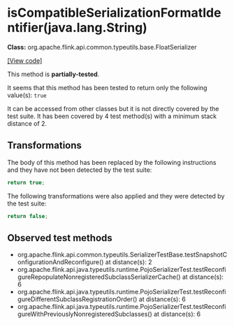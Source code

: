 # isCompatibleSerializationFormatIdentifier(java.lang.String)

**Class:** org.apache.flink.api.common.typeutils.base.FloatSerializer

[[View code]](https://github.com/apache/flink/blob/740f711c4ec9c4b7cdefd01c9f64857c345a68a1/flink-core/src/main/java//org/apache/flink/api/common/typeutils/base/FloatSerializer.java#L88)

This method is **partially-tested**.

It seems that this method has been tested to return only the following value(s): `true`


It can be accessed from other classes but it is not directly covered by the test suite. 
It has been covered by 4 test method(s) with a minimum stack distance of 2.

## Transformations


The body of this method has been replaced by the following instructions and they have not been detected by the test suite:

```Java
return true;
```

The following transformations were also applied and they were detected by the test suite:

```Java
return false;
```





## Observed test methods

* org.apache.flink.api.common.typeutils.SerializerTestBase.testSnapshotConfigurationAndReconfigure() at distance(s): 2
* org.apache.flink.api.java.typeutils.runtime.PojoSerializerTest.testReconfigureRepopulateNonregisteredSubclassSerializerCache() at distance(s): 6
* org.apache.flink.api.java.typeutils.runtime.PojoSerializerTest.testReconfigureDifferentSubclassRegistrationOrder() at distance(s): 6
* org.apache.flink.api.java.typeutils.runtime.PojoSerializerTest.testReconfigureWithPreviouslyNonregisteredSubclasses() at distance(s): 6

